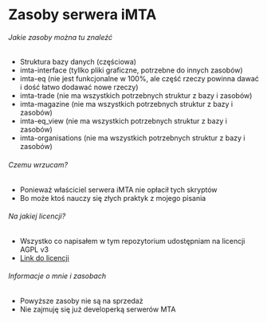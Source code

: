 # Zasoby serwera iMTA

###### Jakie zasoby można tu znaleźć

  - Struktura bazy danych (częściowa)
  - imta-interface (tyllko pliki graficzne, potrzebne do innych zasobów)
  - imta-eq (nie jest funkcjonalne w 100%, ale część rzeczy powinna dawać i dość łatwo dodawać nowe rzeczy)
  - imta-trade (nie ma wszystkich potrzebnych struktur z bazy i zasobów)
  - imta-magazine (nie ma wszystkich potrzebnych struktur z bazy i zasobów)
  - imta-eq_view (nie ma wszystkich potrzebnych struktur z bazy i zasobów)
  - imta-organisations (nie ma wszystkich potrzebnych struktur z bazy i zasobów)

###### Czemu wrzucam?

  - Ponieważ właściciel serwera iMTA nie opłacił tych skryptów
  - Bo może ktoś nauczy się złych praktyk z mojego pisania

###### Na jakiej licencji?

  - Wszystko co napisałem w tym repozytorium udostępniam na licencji AGPL v3
  - [Link do licencji]

###### Informacje o mnie i zasobach

  - Powyższe zasoby nie są na sprzedaż
  - Nie zajmuję się już developerką serwerów MTA

   [Link do licencji]: <https://www.gnu.org/licenses/agpl-3.0.en.html>